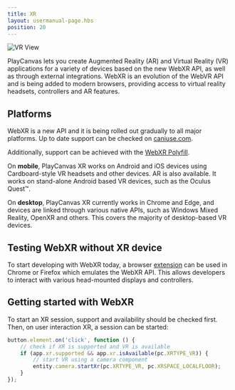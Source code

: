 ```yaml
---
title: XR
layout: usermanual-page.hbs
position: 20
---
```


![VR View][2]

PlayCanvas lets you create Augmented Reality (AR) and Virtual Reality (VR) applications for a variety of devices based on the new WebXR API, as well as through external integrations. WebXR is an evolution of the WebVR API and is being added to modern browsers, providing access to virtual reality headsets, controllers and AR features.

## Platforms

WebXR is a new API and it is being rolled out gradually to all major platforms. Up to date support can be checked on [caniuse.com][3].

Additionally, support can be achieved with the [WebXR Polyfill][4].

On **mobile**, PlayCanvas XR works on Android and iOS devices using Cardboard-style VR headsets and other devices. AR is also available. It works on stand-alone Android based VR devices, such as the Oculus Quest™.

On **desktop**, PlayCanvas XR currently works in Chrome and Edge, and devices are linked through various native APIs, such as Windows Mixed Reality, OpenXR and others. This covers the majority of desktop-based VR devices.

## Testing WebXR without XR device

To start developing with WebXR today, a browser [extension][1] can be used in Chrome or Firefox which emulates the WebXR API. This allows developers to interact with various head-mounted displays and controllers.

## Getting started with WebXR

To start an XR session, support and availability should be checked first. Then, on user interaction XR, a session can be started:

```javascript
button.element.on('click', function () {
    // check if XR is supported and VR is available
    if (app.xr.supported && app.xr.isAvailable(pc.XRTYPE_VR)) {
        // start VR using a camera component
        entity.camera.startXr(pc.XRTYPE_VR, pc.XRSPACE_LOCALFLOOR);
    }
});
```

[1]: https://github.com/MozillaReality/WebXR-emulator-extension
[2]: /images/user-manual/xr/vr-view.png
[3]: https://caniuse.com/#feat=webxr
[4]: https://github.com/immersive-web/webxr-polyfill
